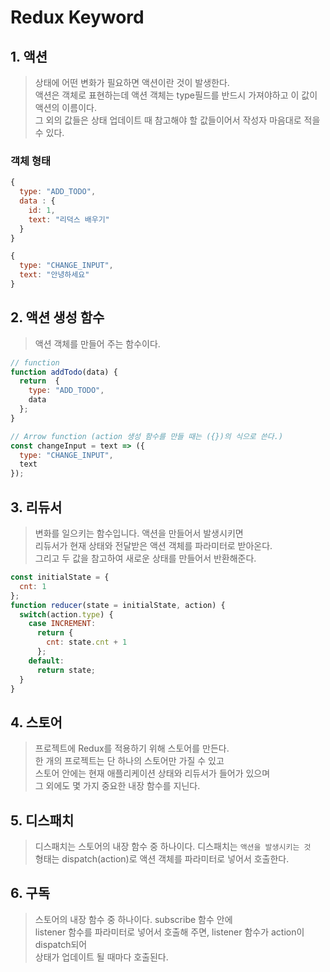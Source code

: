 # Redux Keyword

## 1. 액션
> 상태에 어떤 변화가 필요하면 액션이란 것이 발생한다.  
> 액션은 객체로 표현하는데 액션 객체는 type필드를 반드시 가져야하고 이 값이 액션의 이름이다.  
> 그 외의 값들은 상태 업데이트 때 참고해야 할 값들이어서 작성자 마음대로 적을 수 있다.

### 객체 형태
```javascript
{
  type: "ADD_TODO",
  data : {
    id: 1,
    text: "리덕스 배우기"
  }
}

{
  type: "CHANGE_INPUT",
  text: "안녕하세요"
}
```

## 2. 액션 생성 함수
> 액션 객체를 만들어 주는 함수이다.
```javascript
// function
function addTodo(data) {
  return  {
    type: "ADD_TODO",
    data
  };
}

// Arrow function (action 생성 함수를 만들 때는 ({})의 식으로 쓴다.)
const changeInput = text => ({
  type: "CHANGE_INPUT",
  text
});
```

## 3. 리듀서
> 변화를 일으키는 함수입니다. 액션을 만들어서 발생시키면  
> 리듀서가 현재 상태와 전달받은 액션 객체를 파라미터로 받아온다.  
> 그리고 두 값을 참고하여 새로운 상태를 만들어서 반환해준다.
```javascript
const initialState = {
  cnt: 1
};
function reducer(state = initialState, action) {
  switch(action.type) {
    case INCREMENT:
      return {
        cnt: state.cnt + 1
      };
    default:
      return state;
  }
}
```

## 4. 스토어
> 프로젝트에 Redux를 적용하기 위해 스토어를 만든다.  
> 한 개의 프로젝트는 단 하나의 스토어만 가질 수 있고  
> 스토어 안에는 현재 애플리케이션 상태와 리듀서가 들어가 있으며  
> 그 외에도 몇 가지 중요한 내장 함수를 지닌다.

## 5. 디스패치
> 디스패치는 스토어의 내장 함수 중 하나이다. 디스패치는 `액션을 발생시키는 것`  
> 형태는 dispatch(action)로 액션 객체를 파라미터로 넣어서 호출한다.

## 6. 구독
> 스토어의 내장 함수 중 하나이다. subscribe 함수 안에  
> listener 함수를 파라미터로 넣어서 호출해 주면, listener 함수가 action이 dispatch되어  
> 상태가 업데이트 될 때마다 호출된다. 
